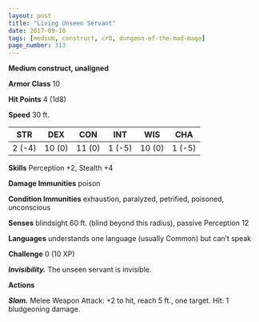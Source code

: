 ```yaml
---
layout: post
title: "Living Unseen Servant"
date: 2017-09-10
tags: [medium, construct, cr0, dungeon-of-the-mad-mage]
page_number: 313
---
```


**Medium construct, unaligned**

**Armor Class** 10

**Hit Points** 4 (1d8)

**Speed** 30 ft.

|   STR   |   DEX   |   CON   |   INT   |   WIS   |   CHA   |
|:-----:|:-----:|:-----:|:-----:|:-----:|:-----:|
| 2 (-4) | 10 (0) | 11 (0) | 1 (-5) | 10 (0) | 1 (-5) |

**Skills** Perception +2, Stealth +4

**Damage Immunities** poison

**Condition Immunities** exhaustion, paralyzed, petrified, poisoned, unconscious

**Senses** blindsight 60 ft. (blind beyond this radius), passive Perception 12

**Languages** understands one language (usually Common) but can’t speak

**Challenge** 0 (10 XP)

***Invisibility.*** The unseen servant is invisible.

**Actions**

***Slam.*** Melee Weapon Attack: +2 to hit, reach 5 ft., one target. Hit: 1 bludgeoning damage.